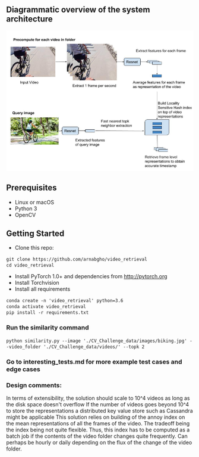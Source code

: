 ## Diagrammatic overview of the system architecture
<img src='Architecture.jpg' width=700>


## Prerequisites
- Linux or macOS
- Python 3
- OpenCV

## Getting Started
- Clone this repo:
```
git clone https://github.com/arnabgho/video_retrieval
cd video_retrieval
```
- Install PyTorch 1.0+ and dependencies from http://pytorch.org
- Install Torchvision
- Install all requirements
```
conda create -n 'video_retrieval' python=3.6
conda activate video_retrieval
pip install -r requirements.txt
```

### Run the similarity command

```
python similarity.py --image './CV_Challenge_data/images/biking.jpg' --video_folder './CV_Challenge_data/videos/' --topk 2
```
### Go to interesting_tests.md for more example test cases and edge cases

### Design comments:

In terms of extensibility, the solution should scale to 10^4 videos as long as the disk space doesn't overflow
If the number of videos goes beyond 10^4 to store the representations a distributed key value store such as Cassandra might be applicable
This solution relies on building of the annoy index on the mean representations of all the frames of the video. The tradeoff being the index being not quite flexible. Thus, this index has to be computed as a batch job if the contents of the video folder changes quite frequently. Can perhaps be hourly or daily depending on the flux of the change of the video folder. 
